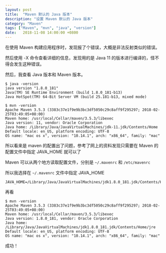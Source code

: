 ```yaml
---
layout: post
title:  "Maven 默认的 Java 版本"
description: "设置 Maven 默认的 Java 版本"
category: "Maven"
tags: ["Maven", "mvn", "java", "version"]
date:   2018-11-08 14:00:00 +0800
---
```


在使用 Maven 构建应用程序时，发现报了个错误，大概是非法反射类似的错误。

然后使用 -X 命令查看详细的信息，发现用的是 Java 11 的版本进行编译的，怪不得会发生这种错误。

然后，我查看 Java 版本和 Maven 版本。

```
$ java -version
java version "1.8.0_181"
Java(TM) SE Runtime Environment (build 1.8.0_181-b13)
Java HotSpot(TM) 64-Bit Server VM (build 25.181-b13, mixed mode)

$ mvn -version            
Apache Maven 3.5.3 (3383c37e1f9e9b3bc3df5050c29c8aff9f295297; 2018-02-25T03:49:05+08:00)
Maven home: /usr/local/Cellar/maven/3.5.3/libexec
Java version: 11, vendor: Oracle Corporation
Java home: /Library/Java/JavaVirtualMachines/jdk-11.jdk/Contents/Home
Default locale: en_US, platform encoding: UTF-8
OS name: "mac os x", version: "10.14.1", arch: "x86_64", family: "mac"
```

所以看来是 maven 的配置出了问题，参考了网上的资料发现只需要在 Maven 的配置文件中指定 JAVA_HOME 就可以了

Maven 可以从两个地方读取配置文件，分别是 `~/.mavenrc` 和 `/etc/mavenrc`

所以我选择在 `~/.mavenrc` 文件中指定 JAVA_HOME

```
JAVA_HOME=/Library/Java/JavaVirtualMachines/jdk1.8.0_181.jdk/Contents/Home
```

再看

```
$ mvn -version            
Apache Maven 3.5.3 (3383c37e1f9e9b3bc3df5050c29c8aff9f295297; 2018-02-25T03:49:05+08:00)
Maven home: /usr/local/Cellar/maven/3.5.3/libexec
Java version: 1.8.0_181, vendor: Oracle Corporation
Java home: /Library/Java/JavaVirtualMachines/jdk1.8.0_181.jdk/Contents/Home/jre
Default locale: en_US, platform encoding: UTF-8
OS name: "mac os x", version: "10.14.1", arch: "x86_64", family: "mac"
```

成功！
